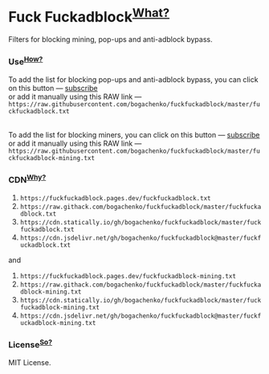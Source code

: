 # Fuck Fuckadblock<sup>[What?](https://github.com/bogachenko/fuckfuckadblock/wiki/About-Fuck-Fuckadblock)</sup>

Filters for blocking mining, pop-ups and anti-adblock bypass.

### Use<sup>[How?](https://github.com/bogachenko/fuckfuckadblock/wiki/Installation-instruction)</sup>

To add the list for blocking pop-ups and anti-adblock bypass, you can click on this button — [subscribe](https://subscribe.adblockplus.org/?location=https://raw.githubusercontent.com/ElissonRodrigues/ads-killer/master/fuckfuckadblock.txt&title=Fuck%20Fuckadblock)<br>or add it manually using this RAW link — `https://raw.githubusercontent.com/bogachenko/fuckfuckadblock/master/fuckfuckadblock.txt`
<br><br>

To add the list for blocking miners, you can click on this button — [subscribe](https://subscribe.adblockplus.org?location=https://raw.githubusercontent.com/ElissonRodrigues/ads-killer/master/fuckfuckadblock-mining.txt&title=Fuck%20Fuckadblock%3A%20Mining)<br>or add it manually using this RAW link — `https://raw.githubusercontent.com/bogachenko/fuckfuckadblock/master/fuckfuckadblock-mining.txt`

### CDN<sup>[Why?](https://github.com/bogachenko/fuckfuckadblock/wiki/Mirror-lists)</sup>

1. `https://fuckfuckadblock.pages.dev/fuckfuckadblock.txt`
2. `https://raw.githack.com/bogachenko/fuckfuckadblock/master/fuckfuckadblock.txt`
3. `https://cdn.statically.io/gh/bogachenko/fuckfuckadblock/master/fuckfuckadblock.txt`
4. `https://cdn.jsdelivr.net/gh/bogachenko/fuckfuckadblock@master/fuckfuckadblock.txt`

and

1. `https://fuckfuckadblock.pages.dev/fuckfuckadblock-mining.txt`
2. `https://raw.githack.com/bogachenko/fuckfuckadblock/master/fuckfuckadblock-mining.txt`
3. `https://cdn.statically.io/gh/bogachenko/fuckfuckadblock/master/fuckfuckadblock-mining.txt`
4. `https://cdn.jsdelivr.net/gh/bogachenko/fuckfuckadblock@master/fuckfuckadblock-mining.txt`

### License<sup>[So?](https://github.com/bogachenko/fuckfuckadblock/blob/master/LICENSE.md)</sup>

MIT License.